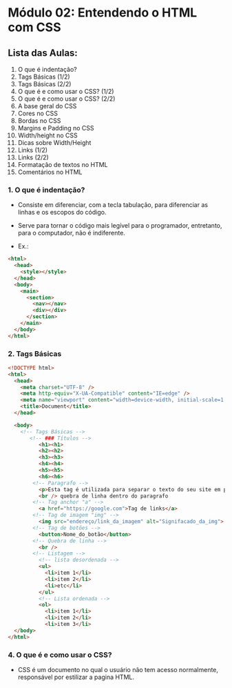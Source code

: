 # Módulo 02: Entendendo o HTML com CSS

## Lista das Aulas:

1. O que é indentação?
2. Tags Básicas (1/2)
3. Tags Básicas (2/2)
4. O que é e como usar o CSS? (1/2)
5. O que é e como usar o CSS? (2/2)
6. A base geral do CSS
7. Cores no CSS
8. Bordas no CSS
9. Margins e Padding no CSS
10. Width/height no CSS
11. Dicas sobre Width/Height
12. Links (1/2)
13. Links (2/2)
14. Formatação de textos no HTML
15. Comentários no HTML

### 1. O que é indentação?

- Consiste em diferenciar, com a tecla tabulação, para diferenciar as linhas e os escopos do código.

- Serve para tornar o código mais legível para o programador, entretanto, para o computador, não é indiferente.

- Ex.:

```html
<html>
  <head>
    <style></style>
  </head>
  <body>
    <main>
      <section>
        <nav></nav>
        <div></div>
      </section>
    </main>
  </body>
</html>
```

### 2. Tags Básicas

```html
<!DOCTYPE html>
<html>
  <head>
    <meta charset="UTF-8" />
    <meta http-equiv="X-UA-Compatible" content="IE=edge" />
    <meta name="viewport" content="width=device-width, initial-scale=1.0" />
    <title>Document</title>
  </head>

  <body>
    <!-- Tags Básicas -->
       <!-- ### Títulos -->
          <h1><h1>
          <h2><h2>
          <h3><h3>
          <h4><h4>
          <h5><h5>
          <h6><h6>
        <!-- Paragrafo -->
          <p>Esta tag é utilizada para separar o texto do seu site em paragrafos</p>
          <br /> quebra de linha dentro do paragrafo
        <!-- Tag anchor "a" -->
          <a href="https://google.com">Tag de links</a>
        <!-- Tag de imagem "img" -->
          <img src="endereço/link_da_imagem" alt="Signifacado_da_img">
        <!-- Tag de botões -->
          <button>Nome_do_botão</button>
        <!-- Quebra de linha -->
          <br />
        <!-- Listagem -->
          <!-- lista desordenada -->
          <ul>
            <li>item 1</li>
            <li>item 2</li>
            <li>etc</li>
          </ul>
          <!-- Lista ordenada -->
          <ol>
            <li>item 1</li>
            <li>item 2</li>
            <li>item 3</li>
  </body>
</html>
```

### 4. O que é e como usar o CSS?

- CSS é um documento no qual o usuário não tem acesso normalmente, responsável por estilizar a pagina HTML.

